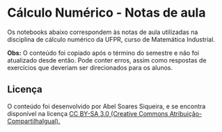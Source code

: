 # Cálculo Numérico - Notas de aula

Os notebooks abaixo correspondem às notas de aula utilizadas na
disciplina de cálculo numérico da UFPR, curso de Matemática Industrial.

**Obs:** O conteúdo foi copiado após o término do semestre e não foi
atualizado desde então. Pode conter erros, assim como respostas de
exercícios que deveriam ser direcionados para os alunos.

## Licença

O conteúdo foi desenvolvido por Abel Soares Siqueira, e se encontra
disponível na licença [CC BY-SA 3.0 (Creative Commons
Atribuição-CompartilhaIgual).](https://creativecommons.org/licenses/by-sa/3.0/br/)
